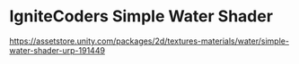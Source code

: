 # IgniteCoders Simple Water Shader

https://assetstore.unity.com/packages/2d/textures-materials/water/simple-water-shader-urp-191449